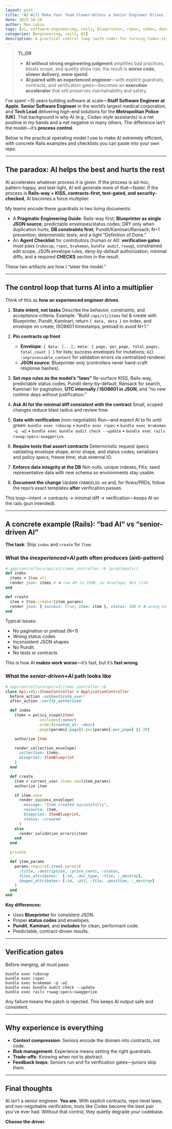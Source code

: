 ```yaml
---
layout: post
title: "AI Will Make Your Team Slower—Unless a Senior Engineer Drives It"
date: 2025-10-29
author: Max Lukin
tags: [ai, software-engineering, rails, blueprinter, rspec, codex, devex]
categories: [engineering, rails, AI]
description: A practical control loop (with code) for turning Codex-style assistants into force multipliers—and why experience is non-negotiable.
---
```


> **TL;DR**
>
> - **AI without strong engineering judgment** amplifies bad practices, bloats scope, and quietly ships risk; the result is **worse code, slower delivery, more spend**.
> - **AI paired with an experienced engineer**—with explicit guardrails, contracts, and verification gates—becomes an **execution accelerator** that still preserves maintainability and safety.

I’ve spent ~15 years building software at scale—**Staff Software Engineer at Apple**, **Senior Software Engineer** in the world’s largest medical corporation, and **Tech Lead** delivering high-end solutions for the **Metropolitan Police (UK)**. That background is why AI (e.g., Codex-style assistants) is a net positive in my hands and a net negative in many others. The difference isn’t the model—it’s **process control**.

Below is the practical operating model I use to make AI extremely efficient, with concrete Rails examples and checklists you can paste into your own repo.

---

## The paradox: AI helps the best and hurts the rest

AI accelerates whatever process it is given. If the process is ad-hoc, pattern-happy, and test-light, AI will generate more of that—faster. If the process is **Rails-way + KISS, contracts-first, test-gated, and security-checked**, AI becomes a force multiplier.

My teams encode these guardrails in two living documents:

- A **Pragmatic Engineering Guide**: Rails-way first; **Blueprinter as single JSON source**; predictable envelopes/status codes; DRY only when duplication hurts; **DB constraints first**; Pundit/Kaminari/Ransack; N+1 prevention; deterministic tests; and a tight “Definition of Done.”
- An **Agent Checklist** for contributors (human or AI): **verification gates** must pass (`rubocop`, `rspec`, `brakeman`, `bundle audit`, `rswag`), constrained edit scope, JSON envelope rules, deny-by-default authorization, minimal diffs, and a required **CHECKS** section in the result.

These two artifacts are how I “steer the model.”

---

## The control loop that turns AI into a multiplier

Think of this as **how an experienced engineer drives**.

1. **State intent, not tasks**
   Describe the behavior, constraints, and acceptance criteria. Example: “Build `/api/v1/items` list & create with Blueprinter, Pundit, Kaminari; return `{ data, meta }` on index, and envelope on create; ISO8601 timestamps; preload to avoid N+1.”

2. **Pin contracts up front**
   - **Envelope**: `{ data: [...], meta: { page, per_page, total_pages, total_count } }` for lists; success envelopes for mutations; `422 :unprocessable_content` for validation errors via centralized renderer.
   - **JSON source**: Blueprinter only (controllers never hand-craft response hashes).

3. **Set repo rules as the model’s “laws”**
   Re-surface KISS, Rails-way, predictable status codes, Pundit deny-by-default, Ransack for search, Kaminari for pagination, **UTC internally / ISO8601 in JSON**, and “no new runtime deps without justification.”

4. **Ask AI for the minimal diff consistent with the contract**
   Small, scoped changes reduce blast radius and review time.

5. **Gate with verification** (non-negotiable)
   Run—and expect AI to fix until green:
   `bundle exec rubocop` • `bundle exec rspec` • `bundle exec brakeman -q -w2` • `bundle exec bundle audit check --update` • `bundle exec rails rswag:specs:swaggerize`.

6. **Require tests that assert contracts**
   Deterministic request specs validating envelope shape, error shape, and status codes; serializers and policy specs; freeze time; stub external IO.

7. **Enforce data integrity at the DB**
   Not-nulls, unique indexes, FKs; seed representative data with new schema so environments stay usable.

8. **Document the change**
   Update `CHANGELOG.md` and, for flows/PRDs, follow the repo’s exact templates **after** verification passes.

This loop—intent → contracts → minimal diff → verification—keeps AI on the rails (pun intended).

---

## A concrete example (Rails): “bad AI” vs “senior-driven AI”

**The task**: Ship `index` and `create` for `Item`.

### What the *inexperienced+AI* path often produces (anti-pattern)

```ruby
# app/controllers/api/v1/items_controller.rb (problematic)
def index
  items = Item.all
  render json: items # ❌ raw AR to JSON, no envelope, N+1 risk
end

def create
  item = Item.create!(item_params)
  render json: { success: true, item: item }, status: 200 # ❌ wrong envelope, wrong status, handcrafted JSON
end
```

Typical issues:
- No pagination or preload (N+1)
- Wrong status codes
- Inconsistent JSON shapes
- No Pundit
- No tests or contracts

This is how AI **makes work worse**—it’s fast, but it’s **fast wrong**.

### What the *senior-driven+AI* path looks like

```ruby
# app/controllers/api/v1/items_controller.rb
class Api::V1::ItemsController < ApplicationController
  before_action :authenticate_user!
  after_action :verify_authorized

  def index
    items = policy_scope(Item)
              .includes(:owner)
              .order(created_at: :desc)
              .page(params[:page]).per(params[:per_page] || 20)

    authorize Item

    render_collection_envelope(
      collection: items,
      blueprint: ItemBlueprint
    )
  end

  def create
    item = current_user.items.new(item_params)
    authorize item

    if item.save
      render_success_envelope(
        message: "Item created successfully",
        resource: item,
        blueprint: ItemBlueprint,
        status: :created
      )
    else
      render_validation_errors(item)
    end
  end

  private

  def item_params
    params.require(:item).permit(
      :title, :description, :price_cents, :status,
      files_attributes:  [:id, :doc_type, :file, :_destroy],
      images_attributes: [:id, :alt, :file, :position, :_destroy]
    )
  end
end
```

**Key differences:**
- Uses **Blueprinter** for consistent JSON.
- Proper **status codes** and envelopes.
- **Pundit**, **Kaminari**, and **includes** for clean, performant code.
- Predictable, contract-driven results.

---

## Verification gates

Before merging, all must pass:

```
bundle exec rubocop
bundle exec rspec
bundle exec brakeman -q -w2
bundle exec bundle audit check --update
bundle exec rails rswag:specs:swaggerize
```

Any failure means the patch is rejected. This keeps AI output safe and consistent.

---

## Why experience is everything

- **Context compression**: Seniors encode the domain into contracts, not code.
- **Risk management**: Experience means setting the right guardrails.
- **Trade-offs**: Knowing when not to abstract.
- **Feedback loops**: Seniors run and fix verification gates—juniors skip them.

---

## Final thoughts

AI isn’t a senior engineer. **You are.**
With explicit contracts, repo-level laws, and non-negotiable verification, tools like Codex become the best pair you’ve ever had. Without that control, they quietly degrade your codebase.

**Choose the driver.**
